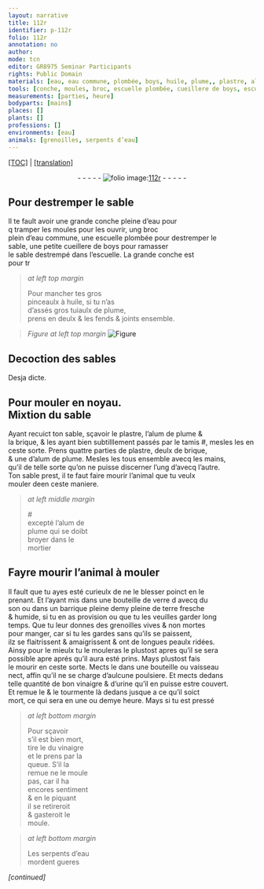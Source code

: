 ```yaml
---
layout: narrative
title: 112r
identifier: p-112r
folio: 112r
annotation: no
author:
mode: tcn
editor: GR8975 Seminar Participants
rights: Public Domain
materials: [eau, eau commune, plombée, boys, huile, plume,, plastre, alum de plume, brique, verre, son, terre, vinaigre, urine]
tools: [conche, moules, broc, escuelle plombée, cueillere de boys, escuelle, pinceaulx à huile, tamis, mains, mortier, bouteille de verre, barrique, bouteille, vaisseau]
measurements: [parties, heure]
bodyparts: [mains]
places: []
plants: []
professions: []
environments: [eau]
animals: [grenoilles, serpents d’eau]
---
```


<p><a href="{{ site.baseurl }}/normalized/">[TOC]</a> | <a href="{{ site.baseurl }}/texts/p-112r_tl/" target="_blank">[translation]</a></p><div class="folio" align="center">- - - - - <a href="http://gallica.bnf.fr/ark:/12148/btv1b10500001g/f229.image" target="_blank"><img src="https://cu-mkp.github.io/2017-workshop-edition/assets/photo-icon.png" alt="folio image: " style="display:inline-block; margin-bottom:-3px;"/>112r</a> - - - - - </div>  
  

## Pour destremper le sable

 
Il te fault avoir une grande <span class="tl">conche</span> pleine d’<span class="m">eau</span> pour<br/> <span class="del">q</span> tramper les <span class="tl">moules</span> pour les ouvrir, ung <span class="tl">broc</span><br/> plein d’<span class="m">eau <span class="add">commune</span></span>, une <span class="tl">escuelle <span class="m">plombée</span></span> pour destremper le<br/> sable, une petite <span class="tl">cueillere de <span class="m">boys</span></span> pour ramasser<br/> le sable destrempé dans l’<span class="tl">escuelle</span>. <span class="del">La grande <span class="tl">conche</span> est</span><br/> <span class="del">pour tr</span>
 
> *at left top margin*
> 
> 
>   Pour mancher tes gros<br/> <span class="tl">pinceaulx à <span class="m">huile</span></span>, si tu n’as<br/> d’assés gros tuiaulx de <span class="m">plume,</span><br/> prens en deulx & les fends & joints ensemble.
 
> *Figure*
> *at left top margin*
> <a href="https://drive.google.com/open?id=0B9-oNrvWdlO5MHphUzNsdW9DQ1U" target="_blank"><img src="https://cu-mkp.github.io/GR8975-edition/assets/photo-icon.png" alt="Figure" style="display:inline-block; margin-bottom:-3px;"/></a>
 
 
  

## Decoction des sables

 
Desja dicte.
 
 
  

## Pour mouler en noyau.<br/> Mixtion du sable

 
Ayant recuict ton sable, sçavoir le <span class="m">plastre</span>, l’<span class="m">alum de plume</span> &<br/> la <span class="m">brique</span>, & les ayant bien subtilllement passés <span class="add">par le <span class="tl">tamis</span> #</span>, mesles les en<br/> ceste sorte. Prens quattre <span class="ms">parties</span> de <span class="m">plastre</span>, deulx de <span class="m">brique</span>,<br/> & une d’<span class="m">alum de plume</span>. Mesles les tous ensemble avecq les <span class="tl"><span class="bp">mains</span></span>,<br/> <span class="del">qu’il</span> de telle sorte qu’on ne puisse discerner l’ung d’avecq l’autre.<br/> Ton sable prest, il te faut faire mourir l’animal que tu veulx<br/> mouler <span class="del">de</span>en ceste maniere.
 
> *at left middle margin*
> 
> 
>   #<br/> excepté l’<span class="m">alum de<br/> plume</span> qui se doibt<br/> broyer dans le<br/> <span class="tl">mortier</span>
 
 
  

## Fayre mourir l’animal à mouler

 
Il fault que tu ayes esté curieulx de ne le blesser poinct en le<br/> prenant. Et l’ayant mis dans une <span class="tl">bouteille de <span class="m">verre</span></span> <span class="del">d</span> avecq du<br/> <span class="m">son</span> ou dans un <span class="tl">barrique</span> <span class="del">pleine</span> demy pleine de <span class="m">terre</span> fresche<br/> & humide, si tu en as provision ou que tu les veuilles garder long<br/> temps. Que tu leur donnes des <span class="al">grenoilles</span> vives & non mortes<br/> pour manger, car si tu les gardes sans qu’ils se paissent,<br/> ilz se flaitrissent & amaigrissent & ont de longues peaulx ridées.<br/> Ainsy pour le mieulx tu le mouleras le plustost <span class="del">apres</span> qu’il se sera<br/> possible <span class="del">apre</span> aprés qu’il aura esté prins. Mays plustost fais<br/> le mourir en ceste sorte. Mects le dans une <span class="tl">bouteille</span> ou <span class="tl">vaisseau</span><br/> nect, affin qu’il ne se charge d’aulcune poulsiere. Et mects dedans<br/> telle quantité de bon <span class="m">vinaigre</span> & d’<span class="m">urine</span> qu’il en puisse estre couvert.<br/> Et remue le & le tourmente là dedans jusque a ce qu’il soict<br/> mort, ce qui sera en une ou demye <span class="ms"><span class="tmp">heure</span></span>. Mays si tu est pressé
 
> *at left bottom margin*
> 
> 
>   Pour sçavoir<br/> s’il est bien mort,<br/> tire le du <span class="m">vinaigre</span><br/> et le prens par la<br/> queue. S’il la<br/> remue ne le moule<br/> pas, car il ha<br/> encores sentiment<br/> & en le piquant<br/> il se retireroit<br/> & gasteroit le<br/> moule.
 
> *at left bottom margin*
> 
> 
>   Les <span class="al">serpents d’<span class="env">eau</span></span><br/> mordent gueres
 
*[continued]*
 
